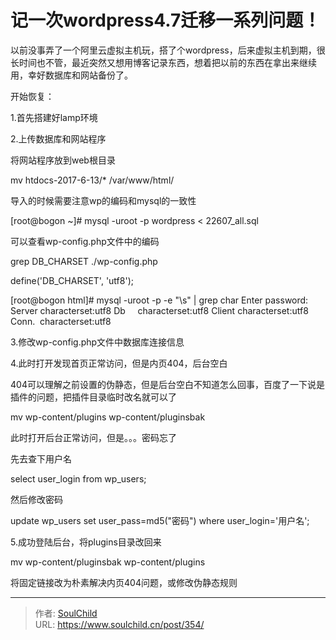 # 记一次wordpress4.7迁移一系列问题！

<!--more-->
以前没事弄了一个阿里云虚拟主机玩，搭了个wordpress，后来虚拟主机到期，很长时间也不管，最近突然又想用博客记录东西，想着把以前的东西在拿出来继续用，幸好数据库和网站备份了。

开始恢复：

1.首先搭建好lamp环境

2.上传数据库和网站程序

将网站程序放到web根目录

mv htdocs-2017-6-13/* /var/www/html/

导入的时候需要注意wp的编码和mysql的一致性

[root@bogon ~]# mysql -uroot -p wordpress &lt; 22607_all.sql

可以查看wp-config.php文件中的编码

grep DB_CHARSET ./wp-config.php

define('DB_CHARSET', 'utf8');

[root@bogon html]# mysql -uroot -p -e "\s" | grep char
Enter password:
Server characterset:utf8
Db     characterset:utf8
Client characterset:utf8
Conn.  characterset:utf8

3.修改wp-config.php文件中数据库连接信息

4.此时打开发现首页正常访问，但是内页404，后台空白

404可以理解之前设置的伪静态，但是后台空白不知道怎么回事，百度了一下说是插件的问题，把插件目录临时改名就可以了

mv wp-content/plugins wp-content/pluginsbak

此时打开后台正常访问，但是。。。密码忘了

先去查下用户名

select user_login from wp_users;

然后修改密码

update wp_users set user_pass=md5("密码") where user_login='用户名';

5.成功登陆后台，<span style="white-space: normal;">将plugins目录改回来</span>

<span style="white-space: normal;">mv wp-content/pluginsbak wp-content/plugins</span>

将固定链接改为朴素解决内页404问题，或修改伪静态规则


---

> 作者: [SoulChild](https://www.soulchild.cn)  
> URL: https://www.soulchild.cn/post/354/  

